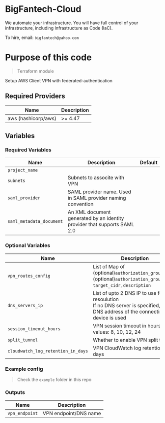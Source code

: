 # BigFantech-Cloud

We automate your infrastructure.
You will have full control of your infrastructure, including Infrastructure as Code (IaC).

To hire, email: `bigfantech@yahoo.com`

# Purpose of this code

> Terraform module

Setup AWS Client VPN with federated-authentication

## Required Providers

| Name                | Description |
| ------------------- | ----------- |
| aws (hashicorp/aws) | >= 4.47     |

## Variables

### Required Variables

| Name                | Description                                                                                                           | Default |
| ------------------- | --------------------------------------------------------------------------------------------------------------------- | ------- |
| `project_name`      |                                                                                                                       |         | | `vpc_id`            | VPC ID to associate with VPN                                                                                          |         |
| `subnets`           | Subnets to associte with VPN                                                                                          |         |
| `saml_provider`     | SAML provider name. Used in SAML provider naming convention                                                           |         |
| `saml_metadata_document`           | An XML document generated by an identity provider that supports SAML 2.0                                                                                          |         |

### Optional Variables

| Name                | Description                                                  | Default |
| ------------------- | ------------------------------------------------------------ | ------- |
| `vpn_routes_config`     | List of Map of (optional)`authorization_group_name`, (optional)`authorization_group_id`, `target_cidr`, `description`                                                          |   []      |
| `dns_servers_ip`     | List of upto 2 DNS IP to use for DNS resoulution<br>If no DNS server is specified, the DNS address of the connecting device is used                                                          |    null     |
| `session_timeout_hours`     | VPN session timeout in hours. Valid values: 8, 10, 12, 24                                                           |  8       |
| `split_tunnel` | Whether to enable VPN split tunnel                          |      false   |
| `cloudwatch_log_retention_in_days`     | VPN CloudWatch log retention in days                                                   |    90     |

### Example config

> Check the `example` folder in this repo

### Outputs

| Name                       | Description                            |
| ---------------------------| -------------------------------------- |
| `vpn_endpoint`             | VPN endpoint/DNS name                  |
